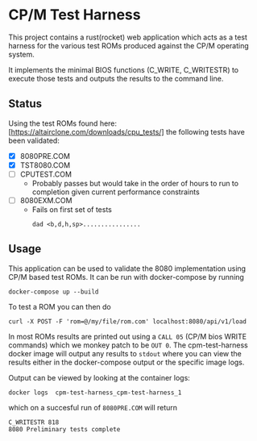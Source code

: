 # CP/M Test Harness

This project contains a rust(rocket) web application which acts as a test harness for the various test ROMs produced against the CP/M operating system.

It implements the minimal BIOS functions (C_WRITE, C_WRITESTR) to execute those tests and outputs the results to the command line.

## Status

Using the test ROMs found here: [https://altairclone.com/downloads/cpu_tests/] the following tests have been validated:

- [x] 8080PRE.COM
- [x] TST8080.COM
- [ ] CPUTEST.COM
    - Probably passes but would take in the order of hours to run to completion given current performance constraints
- [ ] 8080EXM.COM
    - Fails on first set of tests
      ```
      dad <b,d,h,sp>................
      ```

## Usage

This application can be used to validate the 8080 implementation using CP/M based test ROMs. It can be run with docker-compose by running

```
docker-compose up --build
```

To test a ROM you can then do

```
curl -X POST -F 'rom=@/my/file/rom.com' localhost:8080/api/v1/load
```

In most ROMs results are printed out using a `CALL 05` (CP/M bios WRITE commands) which we monkey patch to be `OUT 0`. The cpm-test-harness docker image will output any results to `stdout` where you can view the results either in the docker-compose output or the specific image logs.

Output can be viewed by looking at the container logs:

```
docker logs  cpm-test-harness_cpm-test-harness_1
```

which on a succesful run of `8080PRE.COM` will return

```
C_WRITESTR 818
8080 Preliminary tests complete
```